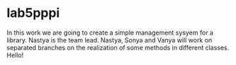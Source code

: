 # lab5pppi
In this work we are going to create a simple management sysyem for a library.
Nastya is the team lead. Nastya, Sonya and Vanya will work on separated branches on the realization of some methods in different classes.
Hello!
